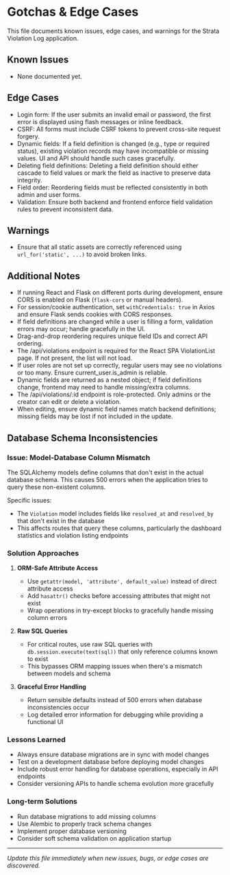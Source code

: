 # Gotchas & Edge Cases

This file documents known issues, edge cases, and warnings for the Strata Violation Log application.

## Known Issues
- None documented yet.

## Edge Cases
- Login form: If the user submits an invalid email or password, the first error is displayed using flash messages or inline feedback.
- CSRF: All forms must include CSRF tokens to prevent cross-site request forgery.
- Dynamic fields: If a field definition is changed (e.g., type or required status), existing violation records may have incompatible or missing values. UI and API should handle such cases gracefully.
- Deleting field definitions: Deleting a field definition should either cascade to field values or mark the field as inactive to preserve data integrity.
- Field order: Reordering fields must be reflected consistently in both admin and user forms.
- Validation: Ensure both backend and frontend enforce field validation rules to prevent inconsistent data.

## Warnings
- Ensure that all static assets are correctly referenced using `url_for('static', ...)` to avoid broken links.

## Additional Notes
- If running React and Flask on different ports during development, ensure CORS is enabled on Flask (`flask-cors` or manual headers).
- For session/cookie authentication, set `withCredentials: true` in Axios and ensure Flask sends cookies with CORS responses.
- If field definitions are changed while a user is filling a form, validation errors may occur; handle gracefully in the UI.
- Drag-and-drop reordering requires unique field IDs and correct API ordering.
- The /api/violations endpoint is required for the React SPA ViolationList page. If not present, the list will not load.
- If user roles are not set up correctly, regular users may see no violations or too many. Ensure current_user.is_admin is reliable.
- Dynamic fields are returned as a nested object; if field definitions change, frontend may need to handle missing/extra columns.
- The /api/violations/:id endpoint is role-protected. Only admins or the creator can edit or delete a violation.
- When editing, ensure dynamic field names match backend definitions; missing fields may be lost if not included in the update.

## Database Schema Inconsistencies

### Issue: Model-Database Column Mismatch
The SQLAlchemy models define columns that don't exist in the actual database schema. This causes 500 errors when the application tries to query these non-existent columns.

Specific issues:
- The `Violation` model includes fields like `resolved_at` and `resolved_by` that don't exist in the database
- This affects routes that query these columns, particularly the dashboard statistics and violation listing endpoints

### Solution Approaches

1. **ORM-Safe Attribute Access**
   - Use `getattr(model, 'attribute', default_value)` instead of direct attribute access
   - Add `hasattr()` checks before accessing attributes that might not exist
   - Wrap operations in try-except blocks to gracefully handle missing column errors

2. **Raw SQL Queries**
   - For critical routes, use raw SQL queries with `db.session.execute(text(sql))` that only reference columns known to exist
   - This bypasses ORM mapping issues when there's a mismatch between models and schema

3. **Graceful Error Handling**
   - Return sensible defaults instead of 500 errors when database inconsistencies occur
   - Log detailed error information for debugging while providing a functional UI

### Lessons Learned
- Always ensure database migrations are in sync with model changes
- Test on a development database before deploying model changes
- Include robust error handling for database operations, especially in API endpoints
- Consider versioning APIs to handle schema evolution more gracefully

### Long-term Solutions
- Run database migrations to add missing columns
- Use Alembic to properly track schema changes
- Implement proper database versioning
- Consider soft schema validation on application startup

---

*Update this file immediately when new issues, bugs, or edge cases are discovered.* 